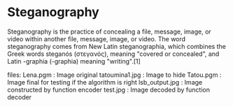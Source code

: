 # Steganography
Steganography  is the practice of concealing a file, message, image, or video within another file, message, image, or video. The word steganography comes from New Latin steganographia, which combines the Greek words steganós (στεγανός), meaning "covered or concealed", and Latin -graphia (-graphia) meaning "writing".[1]

files:
Lena.pgm : Image original 
tatoumina1.jpg : Image to hide
Tatou.pgm : Image final for testing if the algorithm is right
lsb_output.jpg : Image constructed by function encoder
test.jpg : Image decoded by function decoder
